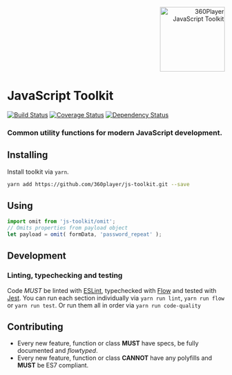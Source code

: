 <p align="right">
	<a href="https://360player.github.io/js-toolkit/">
		<img src="https://rawgit.com/360player/js-toolkit/master/js-toolkit__logotype.svg" width="150" height="150" alt="360Player JavaScript Toolkit" />
	</a>
</p>

# JavaScript Toolkit

[![Build Status][build-status-badge]][build-status-url]
[![Coverage Status][coverage-status-badge]][coverage-status-url]
[![Dependency Status][dependency-status-badge]][dependency-status-url]

### Common utility functions for modern JavaScript development.

## Installing

Install toolkit via `yarn`.
```sh
yarn add https://github.com/360player/js-toolkit.git --save
```

## Using

```javascript
import omit from 'js-toolkit/omit';
// Omits properties from payload object
let payload = omit( formData, 'password_repeat' );
```

## Development

### Linting, typechecking and testing

Code *MUST* be linted with [ESLint](https://eslint.org/), typechecked with [Flow](https://flowtype.org/) and tested with [Jest](https://facebook.github.io/jest/).
You can run each section individually via `yarn run lint`, `yarn run flow` or `yarn run test`. Or run them all in order via `yarn run code-quality`

## Contributing

- Every new feature, function or class **MUST** have specs, be fully documented and _flowtyped_.
- Every new feature, function or class **CANNOT** have any polyfills and **MUST** be ES7 compliant.

[build-status-badge]: https://img.shields.io/travis/360player/js-sdk.svg?style=flat
[build-status-url]: https://travis-ci.org/360player/js-sdk
[coverage-status-badge]: https://coveralls.io/repos/github/360player/js-toolkit/badge.svg?branch=master
[coverage-status-url]: https://coveralls.io/github/360player/js-toolkit?branch=master
[dependency-status-badge]: https://david-dm.org/360player/js-sdk/dev-status.svg
[dependency-status-url]: https://david-dm.org/360player/js-sdk#info=devDependencies
